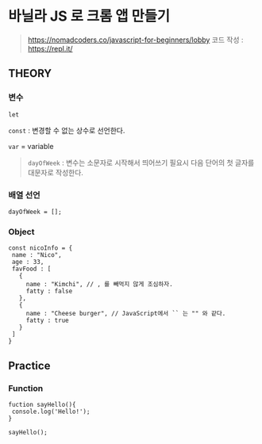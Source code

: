 # 바닐라 JS 로 크롬 앱 만들기

> https://nomadcoders.co/javascript-for-beginners/lobby
> 코드 작성 : https://repl.it/

## THEORY

### 변수

`let`

`const` : 변경할 수 없는 상수로 선언한다.

`var` = variable

> `dayOfWeek` : 변수는 소문자로 시작해서 띄어쓰기 필요시 다음 단어의 첫 글자를 대문자로 작성한다.
 
### 배열 선언

`dayOfWeek = [];`
 
 ### Object
 
 ```
 const nicoInfo = {
  name : "Nico",
  age : 33,
  favFood : [
    {
      name : "Kimchi", // , 를 빼먹지 않게 조심하자.
      fatty : false
    },
    {
      name : "Cheese burger", // JavaScript에서 `` 는 "" 와 같다.
      fatty : true
    }
  ]
 }
 ```
 
 ## Practice
 
 ### Function
 
 ```
 fuction sayHello(){
  console.log('Hello!');
 }
 
 sayHello();
 ```
 
